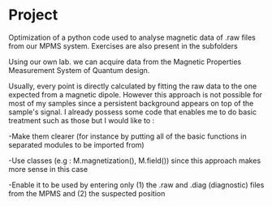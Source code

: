 # Project
Optimization of a python code used to analyse magnetic data of .raw files from our MPMS system. Exercises are also present in the subfolders

Using our own lab. we can acquire data from the Magnetic Properties Measurement System of Quantum design.

Usually, every point is directly calculated by fitting the raw data to the one expected from a magnetic dipole. However this approach is not possible for most of my samples since a persistent background appears on top of the sample's signal. I already possess some code that enables me to do basic treatment such as those but I would like to :

-Make them clearer (for instance by putting all of the basic functions in separated modules to be imported from)

-Use classes (e.g : M.magnetization(), M.field()) since this approach makes more sense in this case

-Enable it to be used by entering only (1) the .raw and .diag (diagnostic) files from the MPMS and (2) the suspected position
